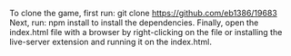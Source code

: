 To clone the game, first run:
git clone https://github.com/eb1386/19683
Next, run:
npm install
to install the dependencies.
Finally, open the index.html file with a browser by right-clicking on the file or installing the live-server extension and running it on the index.html.
